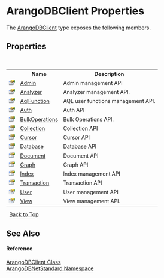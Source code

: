 # ArangoDBClient Properties
 

The <a href="ba0f435e-0803-bafd-7a3d-9963d8a82ad8">ArangoDBClient</a> type exposes the following members.


## Properties
&nbsp;<table><tr><th></th><th>Name</th><th>Description</th></tr><tr><td>![Public property](media/pubproperty.gif "Public property")</td><td><a href="ea7c8705-37b2-ed66-ca5c-fcd39985bee3">Admin</a></td><td>
Admin management API</td></tr><tr><td>![Public property](media/pubproperty.gif "Public property")</td><td><a href="b8cfb7bf-a7b0-a978-f8d4-d764922582a5">Analyzer</a></td><td>
Analyzer management API.</td></tr><tr><td>![Public property](media/pubproperty.gif "Public property")</td><td><a href="4a149f62-68e0-3623-cd83-e5d9a6fed1f5">AqlFunction</a></td><td>
AQL user functions management API.</td></tr><tr><td>![Public property](media/pubproperty.gif "Public property")</td><td><a href="dafc2acc-7d42-0fd4-acb9-306c10fa667a">Auth</a></td><td>
Auth API</td></tr><tr><td>![Public property](media/pubproperty.gif "Public property")</td><td><a href="9e7091da-5345-f096-45b4-40d1ae5ca14e">BulkOperations</a></td><td>
Bulk Operations API.</td></tr><tr><td>![Public property](media/pubproperty.gif "Public property")</td><td><a href="91fbfd7e-f4ec-da5a-9e3d-02e61f93e793">Collection</a></td><td>
Collection API</td></tr><tr><td>![Public property](media/pubproperty.gif "Public property")</td><td><a href="9383f6e4-5d84-9a61-787f-ba68d96bbb3e">Cursor</a></td><td>
Cursor API</td></tr><tr><td>![Public property](media/pubproperty.gif "Public property")</td><td><a href="690f0695-ea0d-c363-7ae4-5e64fa39d113">Database</a></td><td>
Database API</td></tr><tr><td>![Public property](media/pubproperty.gif "Public property")</td><td><a href="5ebfa45c-bec5-b771-c855-67eec7d3098b">Document</a></td><td>
Document API</td></tr><tr><td>![Public property](media/pubproperty.gif "Public property")</td><td><a href="ff090760-4541-5b97-8752-c3f0ec7d6cc5">Graph</a></td><td>
Graph API</td></tr><tr><td>![Public property](media/pubproperty.gif "Public property")</td><td><a href="89a7be75-c3fa-19e6-11bc-4452a3154bee">Index</a></td><td>
Index management API</td></tr><tr><td>![Public property](media/pubproperty.gif "Public property")</td><td><a href="51633e51-8cc7-3c14-adf7-e86ae5f483c9">Transaction</a></td><td>
Transaction API</td></tr><tr><td>![Public property](media/pubproperty.gif "Public property")</td><td><a href="f0da1588-1195-cbfe-fc87-a2e20ffda6b7">User</a></td><td>
User management API</td></tr><tr><td>![Public property](media/pubproperty.gif "Public property")</td><td><a href="29124685-ee53-e153-abd6-2e02faffe40e">View</a></td><td>
View management API.</td></tr></table>&nbsp;
<a href="#arangodbclient-properties">Back to Top</a>

## See Also


#### Reference
<a href="ba0f435e-0803-bafd-7a3d-9963d8a82ad8">ArangoDBClient Class</a><br /><a href="069489ce-b545-4054-943a-23b806da64e9">ArangoDBNetStandard Namespace</a><br />